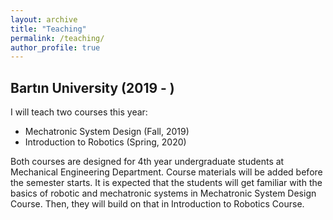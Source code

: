 ```yaml
---
layout: archive
title: "Teaching"
permalink: /teaching/
author_profile: true
---
```


<!-- {% include base_path %}

{% for post in site.teaching reversed %}
  {% include archive-single.html %}
{% endfor %} -->

## Bartın University (2019 - )

I will teach two courses this year:
- Mechatronic System Design (Fall, 2019)
- Introduction to Robotics  (Spring, 2020) 

Both courses are designed for 4th year undergraduate students at Mechanical Engineering Department. Course materials will be added before the semester starts. It is expected that the students will get familiar with the basics of robotic and mechatronic systems in Mechatronic System Design Course. Then, they will build on that in Introduction to Robotics Course. 
